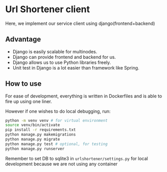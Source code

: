 # Url Shortener client

Here, we implement our service client using django(frontend+backend)

## Advantage

- Django is easily scalable for multinodes.
- Django can provide frontend and backend for us.
- Django allows us to use Python libraries freely.
- Unit test in Django is a lot easier than framework like Spring.

## How to use

For ease of development, everything is written in Dockerfiles and is able to fire up using one liner. 

However if one wishes to do local debugging, run:
```sh
python -m venv venv # for virtual environment
source venv/bin/activate
pip install -r requirements.txt
python manage.py makemigrations
python manage.py migrate
python manage.py test # optional, for testing
python manage.py runserver
```
Remember to set DB to sqlite3 in `urlshortener/settings.py` for local development because we are not using any container

